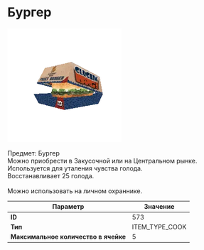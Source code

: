 # Бургер

![Item Image](../img/573.webp?raw=true)

Предмет: Бургер<br>Можно приобрести в Закусочной или на Центральном рынке.<br>Используется для уталения чувства голода.<br>Восстанавливает 25 голода.<br><br>Можно использовать на личном охраннике.


| Параметр | Значение |
|----------|----------|
| **ID** | 573 |
| **Тип** | ITEM_TYPE_COOK |
| **Максимальное количество в ячейке** | 5 |

